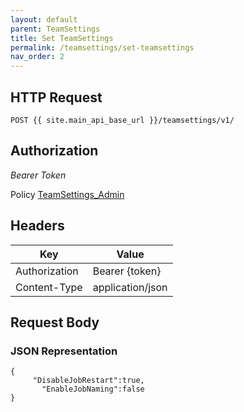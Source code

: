 ```yaml
---
layout: default
parent: TeamSettings
title: Set TeamSettings
permalink: /teamsettings/set-teamsettings
nav_order: 2
---
```



## HTTP Request

```
POST {{ site.main_api_base_url }}/teamsettings/v1/
```


## Authorization

*Bearer Token*

Policy
[TeamSettings_Admin]({{site.url}}{{site.baseurl}}/authentication/policies#teamsettings_admin)


## Headers

| Key     | Value        |
| ----------- | ----------- |
| Authorization | Bearer {token}      |
| Content-Type | application/json      |

## Request Body
### JSON Representation
```
{
     "DisableJobRestart":true,
       "EnableJobNaming":false
}
```